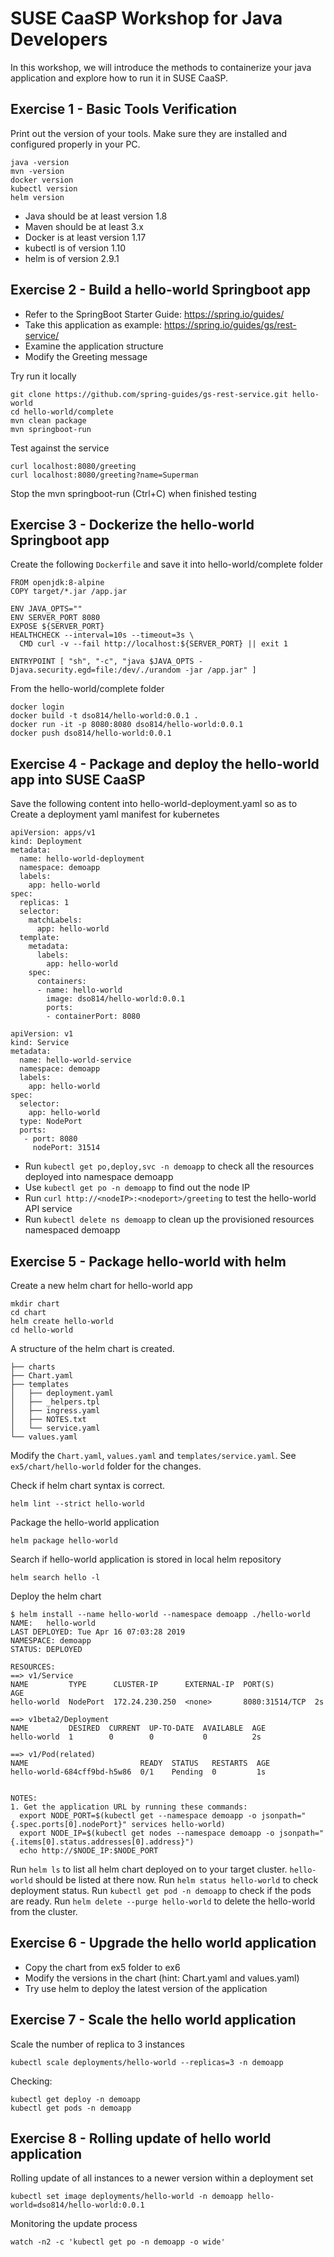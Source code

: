# SUSE CaaSP Workshop for Java Developers

In this workshop, we will introduce the methods to containerize your java application and explore how to run it in SUSE CaaSP.

## Exercise 1 - Basic Tools Verification

Print out the version of your tools. Make sure they are installed and configured properly in your PC.

```
java -version
mvn -version
docker version
kubectl version
helm version
```

* Java should be at least version 1.8
* Maven should be at least 3.x
* Docker is at least version 1.17
* kubectl is of version 1.10
* helm is of version 2.9.1

## Exercise 2 - Build a hello-world Springboot app

* Refer to the SpringBoot Starter Guide: https://spring.io/guides/
* Take this application as example: https://spring.io/guides/gs/rest-service/
* Examine the application structure
* Modify the Greeting message

Try run it locally
```
git clone https://github.com/spring-guides/gs-rest-service.git hello-world
cd hello-world/complete
mvn clean package
mvn springboot-run
```

Test against the service
```
curl localhost:8080/greeting
curl localhost:8080/greeting?name=Superman
```

Stop the mvn springboot-run (Ctrl+C) when finished testing

## Exercise 3 - Dockerize the hello-world Springboot app

Create the following `Dockerfile` and save it into hello-world/complete folder

```
FROM openjdk:8-alpine
COPY target/*.jar /app.jar

ENV JAVA_OPTS=""
ENV SERVER_PORT 8080
EXPOSE ${SERVER_PORT}
HEALTHCHECK --interval=10s --timeout=3s \
  CMD curl -v --fail http://localhost:${SERVER_PORT} || exit 1

ENTRYPOINT [ "sh", "-c", "java $JAVA_OPTS -Djava.security.egd=file:/dev/./urandom -jar /app.jar" ]
```

From the hello-world/complete folder

```
docker login
docker build -t dso814/hello-world:0.0.1 .
docker run -it -p 8080:8080 dso814/hello-world:0.0.1
docker push dso814/hello-world:0.0.1
```

## Exercise 4 - Package and deploy the hello-world app into SUSE CaaSP

Save the following content into hello-world-deployment.yaml so as to Create a deployment yaml manifest for kubernetes

```
apiVersion: apps/v1
kind: Deployment
metadata:
  name: hello-world-deployment
  namespace: demoapp
  labels:
    app: hello-world
spec:
  replicas: 1
  selector:
    matchLabels:
      app: hello-world
  template:
    metadata:
      labels:
        app: hello-world
    spec:
      containers:
      - name: hello-world
        image: dso814/hello-world:0.0.1
        ports:
        - containerPort: 8080
```

```
apiVersion: v1
kind: Service
metadata:
  name: hello-world-service
  namespace: demoapp
  labels:
    app: hello-world
spec:
  selector:
    app: hello-world
  type: NodePort
  ports:
   - port: 8080
     nodePort: 31514
```

* Run `kubectl get po,deploy,svc -n demoapp` to check all the resources deployed into namespace demoapp
* Use `kubectl get po -n demoapp` to find out the node IP
* Run `curl http://<nodeIP>:<nodeport>/greeting` to test the hello-world API service
* Run `kubectl delete ns demoapp` to clean up the provisioned resources namespaced demoapp

## Exercise 5 - Package hello-world with helm

Create a new helm chart for hello-world app
```
mkdir chart
cd chart
helm create hello-world
cd hello-world
```

A structure of the helm chart is created.
```
├── charts
├── Chart.yaml
├── templates
│   ├── deployment.yaml
│   ├── _helpers.tpl
│   ├── ingress.yaml
│   ├── NOTES.txt
│   └── service.yaml
└── values.yaml
```

Modify the `Chart.yaml`, `values.yaml` and `templates/service.yaml`. See `ex5/chart/hello-world` folder for the changes.

Check if helm chart syntax is correct.
```
helm lint --strict hello-world
```

Package the hello-world application
```
helm package hello-world
```

Search if hello-world application is stored in local helm repository
```
helm search hello -l
```

Deploy the helm chart
```
$ helm install --name hello-world --namespace demoapp ./hello-world
NAME:   hello-world
LAST DEPLOYED: Tue Apr 16 07:03:28 2019
NAMESPACE: demoapp
STATUS: DEPLOYED

RESOURCES:
==> v1/Service
NAME         TYPE      CLUSTER-IP      EXTERNAL-IP  PORT(S)         AGE
hello-world  NodePort  172.24.230.250  <none>       8080:31514/TCP  2s

==> v1beta2/Deployment
NAME         DESIRED  CURRENT  UP-TO-DATE  AVAILABLE  AGE
hello-world  1        0        0           0          2s

==> v1/Pod(related)
NAME                         READY  STATUS   RESTARTS  AGE
hello-world-684cff9bd-h5w86  0/1    Pending  0         1s


NOTES:
1. Get the application URL by running these commands:
  export NODE_PORT=$(kubectl get --namespace demoapp -o jsonpath="{.spec.ports[0].nodePort}" services hello-world)
  export NODE_IP=$(kubectl get nodes --namespace demoapp -o jsonpath="{.items[0].status.addresses[0].address}")
  echo http://$NODE_IP:$NODE_PORT
```

Run `helm ls` to list all helm chart deployed on to your target cluster. `hello-world` should be listed at there now.
Run `helm status hello-world` to check deployment status.
Run `kubectl get pod -n demoapp` to check if the pods are ready.
Run `helm delete --purge hello-world` to delete the hello-world from the cluster.

## Exercise 6 - Upgrade the hello world application

* Copy the chart from ex5 folder to ex6
* Modify the versions in the chart (hint: Chart.yaml and values.yaml)
* Try use helm to deploy the latest version of the application

## Exercise 7 - Scale the hello world application

Scale the number of replica to 3 instances
```
kubectl scale deployments/hello-world --replicas=3 -n demoapp 
```

Checking:
```
kubectl get deploy -n demoapp
kubectl get pods -n demoapp
```

## Exercise 8 - Rolling update of hello world application

Rolling update of all instances to a newer version within a deployment set
```
kubectl set image deployments/hello-world -n demoapp hello-world=dso814/hello-world:0.0.1
```

Monitoring the update process
```
watch -n2 -c 'kubectl get po -n demoapp -o wide'
```


